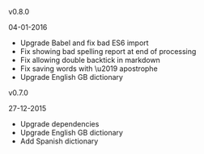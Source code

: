 v0.8.0

04-01-2016

 * Upgrade Babel and fix bad ES6 import
 * Fix showing bad spelling report at end of processing
 * Fix allowing double backtick in markdown
 * Fix saving words with \u2019 apostrophe
 * Upgrade English GB dictionary

v0.7.0

27-12-2015

 * Upgrade dependencies
 * Upgrade English GB dictionary
 * Add Spanish dictionary

